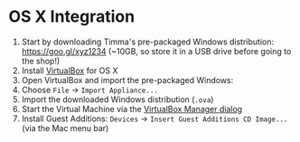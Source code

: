 # OS X Integration

1. Start by downloading Timma's pre-packaged Windows distribution: https://goo.gl/xyz1234 (~10GB, so store it in a USB drive before going to the shop!)
2. Install [VirtualBox](https://www.virtualbox.org/wiki/Downloads) for OS X
3. Open VirtualBox and import the pre-packaged Windows:
  1. Choose `File` -> `Import Appliance...`
  2. Import the downloaded Windows distribution (`.ova`)
4. Start the Virtual Machine via the [VirtualBox Manager dialog](../assets/images/virtuabox-manager-dialog.png)
5. Install Guest Additions: `Devices` -> `Insert Guest Additions CD Image...` (via the Mac menu bar)
